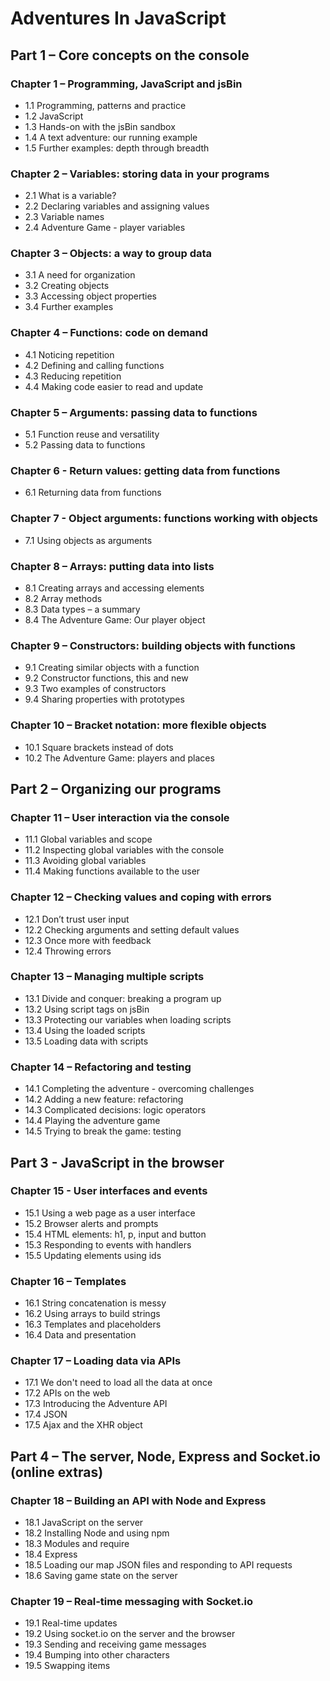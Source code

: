 # Adventures In JavaScript



## Part 1 – Core concepts on the console

### Chapter 1 – Programming, JavaScript and jsBin
* 1.1 Programming, patterns and practice  
* 1.2 JavaScript
* 1.3 Hands-on with the jsBin sandbox  
* 1.4 A text adventure: our running example
* 1.5 Further examples: depth through breadth

### Chapter 2 – Variables: storing data in your programs
* 2.1 What is a variable?
* 2.2 Declaring variables and assigning values
* 2.3 Variable names
* 2.4 Adventure Game - player variables

### Chapter 3 – Objects: a way to group data
* 3.1 A need for organization
* 3.2 Creating objects
* 3.3 Accessing object properties
* 3.4 Further examples

### Chapter 4 – Functions: code on demand
* 4.1 Noticing repetition
* 4.2 Defining and calling functions
* 4.3 Reducing repetition
* 4.4 Making code easier to read and update

### Chapter 5 – Arguments: passing data to functions
* 5.1 Function reuse and versatility
* 5.2 Passing data to functions

### Chapter 6 - Return values: getting data from functions
* 6.1 Returning data from functions

### Chapter 7 - Object arguments: functions working with objects
* 7.1 Using objects as arguments

### Chapter 8 – Arrays: putting data into lists
* 8.1 Creating arrays and accessing elements
* 8.2 Array methods
* 8.3 Data types – a summary
* 8.4 The Adventure Game: Our player object

### Chapter 9 – Constructors: building objects with functions
* 9.1 Creating similar objects with a function
* 9.2 Constructor functions, this and new
* 9.3 Two examples of constructors
* 9.4 Sharing properties with prototypes

### Chapter 10 – Bracket notation: more flexible objects
* 10.1 Square brackets instead of dots
* 10.2 The Adventure Game: players and places


## Part 2 – Organizing our programs

### Chapter 11 – User interaction via the console
* 11.1 Global variables and scope 
* 11.2 Inspecting global variables with the console
* 11.3 Avoiding global variables
* 11.4 Making functions available to the user

### Chapter 12 – Checking values and coping with errors
* 12.1 Don’t trust user input
* 12.2 Checking arguments and setting default values
* 12.3 Once more with feedback
* 12.4 Throwing errors 

### Chapter 13 – Managing multiple scripts
* 13.1 Divide and conquer: breaking a program up
* 13.2 Using script tags on jsBin
* 13.3 Protecting our variables when loading scripts
* 13.4 Using the loaded scripts
* 13.5 Loading data with scripts

### Chapter 14 – Refactoring and testing
* 14.1 Completing the adventure - overcoming challenges
* 14.2 Adding a new feature: refactoring
* 14.3 Complicated decisions: logic operators
* 14.4 Playing the adventure game
* 14.5 Trying to break the game: testing

## Part 3 - JavaScript in the browser

### Chapter 15 - User interfaces and events
* 15.1 Using a web page as a user interface
* 15.2 Browser alerts and prompts
* 15.4 HTML elements: h1, p, input and button
* 15.3 Responding to events with handlers
* 15.5 Updating elements using ids

### Chapter 16 – Templates
* 16.1 String concatenation is messy
* 16.2 Using arrays to build strings
* 16.3 Templates and placeholders
* 16.4 Data and presentation

### Chapter 17 – Loading data via APIs
* 17.1 We don't need to load all the data at once
* 17.2 APIs on the web
* 17.3 Introducing the Adventure API
* 17.4 JSON
* 17.5 Ajax and the XHR object


## Part 4 – The server, Node, Express and Socket.io (online extras)

### Chapter 18 – Building an API with Node and Express
* 18.1 JavaScript on the server
* 18.2 Installing Node and using npm
* 18.3 Modules and require
* 18.4 Express
* 18.5 Loading our map JSON files and responding to API requests
* 18.6 Saving game state on the server

### Chapter 19 – Real-time messaging with Socket.io
* 19.1 Real-time updates
* 19.2 Using socket.io on the server and the browser
* 19.3 Sending and receiving game messages
* 19.4 Bumping into other characters
* 19.5 Swapping items
